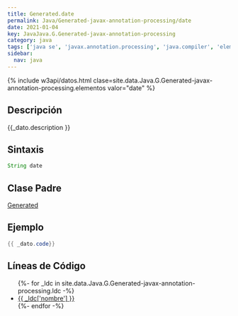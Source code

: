 ```yaml
---
title: Generated.date
permalink: Java/Generated-javax-annotation-processing/date
date: 2021-01-04
key: JavaJava.G.Generated-javax-annotation-processing
category: java
tags: ['java se', 'javax.annotation.processing', 'java.compiler', 'elemento java', 'Java 9']
sidebar: 
  nav: java
---
```


{% include w3api/datos.html clase=site.data.Java.G.Generated-javax-annotation-processing.elementos valor="date" %}

## Descripción
{{_dato.description }}

## Sintaxis
~~~java
String date
~~~

## Clase Padre
[Generated](/Java/Generated-javax-annotation-processing/)

## Ejemplo
~~~java
{{ _dato.code}}
~~~

## Líneas de Código
<ul>
{%- for _ldc in site.data.Java.G.Generated-javax-annotation-processing.ldc -%}
   <li>
       <a href="{{_ldc['url'] }}">{{ _ldc['nombre'] }}</a>
   </li>
{%- endfor -%}
</ul>
